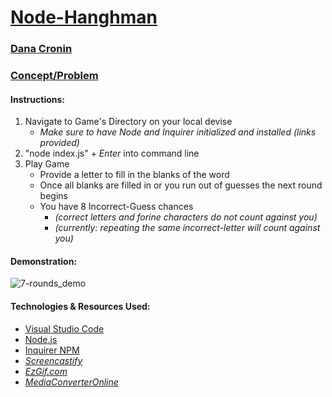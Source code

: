 # [Node-Hanghman]()
### [Dana Cronin](https://decronin.github.io/)

### [Concept/Problem](https://github.com/UCF-Coding-Boot-Camp/UCF-LKM-FSF-PT-08-2019-U-C/blob/master/11-js-constructors/02-Homework/Instructions/HomeworkInstructions.md)

#### Instructions:
1) Navigate to Game's Directory on your local devise 
   *  _Make sure to have Node and Inquirer initialized and installed (links provided)_
2) "node index.js" + _Enter_ into command line
3) Play Game
   * Provide a letter to fill in the blanks of the word
   * Once all blanks are filled in or you run out of guesses the next round begins
   * You have 8 Incorrect-Guess chances 
     - _(correct letters and forine characters do not count against you)_
     - _(currently: repeating the same incorrect-letter will count against you)_

#### Demonstration:
![7-rounds_demo](./demo1.gif)

#### Technologies & Resources Used:
* [Visual Studio Code](https://code.visualstudio.com/)
* [Node.js](https://nodejs.org/en/)
* [Inquirer NPM](https://www.npmjs.com/package/inquirer)
* _[Screencastify](https://www.screencastify.com/)_
* _[EzGif.com](https://ezgif.com/)_
* _[MediaConverterOnline](https://www.mediaconverteronline.com/)_
